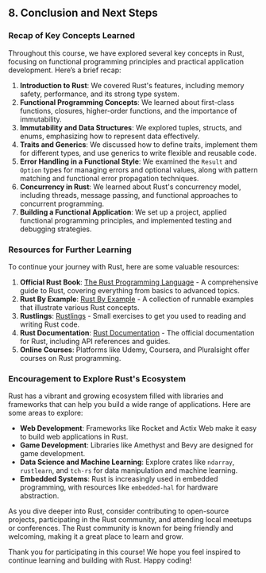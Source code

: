 ## 8. Conclusion and Next Steps

### Recap of Key Concepts Learned

Throughout this course, we have explored several key concepts in Rust, focusing on functional programming principles and practical application development. Here’s a brief recap:

1. **Introduction to Rust**: We covered Rust's features, including memory safety, performance, and its strong type system.
2. **Functional Programming Concepts**: We learned about first-class functions, closures, higher-order functions, and the importance of immutability.
3. **Immutability and Data Structures**: We explored tuples, structs, and enums, emphasizing how to represent data effectively.
4. **Traits and Generics**: We discussed how to define traits, implement them for different types, and use generics to write flexible and reusable code.
5. **Error Handling in a Functional Style**: We examined the `Result` and `Option` types for managing errors and optional values, along with pattern matching and functional error propagation techniques.
6. **Concurrency in Rust**: We learned about Rust's concurrency model, including threads, message passing, and functional approaches to concurrent programming.
7. **Building a Functional Application**: We set up a project, applied functional programming principles, and implemented testing and debugging strategies.

### Resources for Further Learning

To continue your journey with Rust, here are some valuable resources:

1. **Official Rust Book**: [The Rust Programming Language](https://doc.rust-lang.org/book/) - A comprehensive guide to Rust, covering everything from basics to advanced topics.
2. **Rust By Example**: [Rust By Example](https://doc.rust-lang.org/stable/rust-by-example/) - A collection of runnable examples that illustrate various Rust concepts.
3. **Rustlings**: [Rustlings](https://github.com/rust-lang/rustlings) - Small exercises to get you used to reading and writing Rust code.
4. **Rust Documentation**: [Rust Documentation](https://doc.rust-lang.org/) - The official documentation for Rust, including API references and guides.
5. **Online Courses**: Platforms like Udemy, Coursera, and Pluralsight offer courses on Rust programming.

### Encouragement to Explore Rust's Ecosystem

Rust has a vibrant and growing ecosystem filled with libraries and frameworks that can help you build a wide range of applications. Here are some areas to explore:

- **Web Development**: Frameworks like Rocket and Actix Web make it easy to build web applications in Rust.
- **Game Development**: Libraries like Amethyst and Bevy are designed for game development.
- **Data Science and Machine Learning**: Explore crates like `ndarray`, `rustlearn`, and `tch-rs` for data manipulation and machine learning.
- **Embedded Systems**: Rust is increasingly used in embedded programming, with resources like `embedded-hal` for hardware abstraction.

As you dive deeper into Rust, consider contributing to open-source projects, participating in the Rust community, and attending local meetups or conferences. The Rust community is known for being friendly and welcoming, making it a great place to learn and grow.

Thank you for participating in this course! We hope you feel inspired to continue learning and building with Rust. Happy coding!
